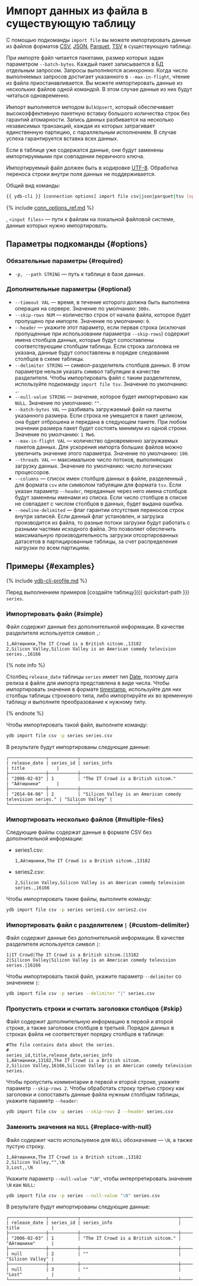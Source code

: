 # Импорт данных из файла в существующую таблицу

С помощью подкоманды `import file` вы можете импортировать данные из файлов форматов [CSV](https://ru.wikipedia.org/wiki/CSV), [JSON](https://ru.wikipedia.org/wiki/JSON), [Parquet](https://parquet.apache.org/docs/overview/), [TSV](https://ru.wikipedia.org/wiki/TSV) в существующую таблицу.

При импорте файл читается пакетами, размер которых задан параметром `--batch-bytes`. Каждый пакет записывается в БД отдельным запросом. Запросы выполняются асинхронно. Когда число выполняемых запросов достигает указанного в `--max-in-flight`, чтение из файла приостанавливается. Вы можете импортировать данные из нескольких файлов одной командой. В этом случае данные из них будут читаться одновременно.

Импорт выполняется методом `BulkUpsert`, который обеспечивает высокоэффективную пакетную вставку большого количества строк без гарантий атомарности. Запись данных разбивается на несколько независимых транзакций, каждая их которых затрагивает единственную партицию, с параллельным исполнением. В случае успеха гарантируется вставка всех данных.

Если в таблице уже содержатся данные, они будут заменены импортируемыми при совпадении первичного ключа.

Импортируемый файл должен быть в кодировке [UTF-8](https://ru.wikipedia.org/wiki/UTF-8). Обработка переноса строки внутри поля данных не поддерживается.

Общий вид команды:

```bash
{{ ydb-cli }} [connection options] import file csv|json|parquet|tsv [options] <input files...>
```

{% include [conn_options_ref.md](../../commands/_includes/conn_options_ref.md) %}

, `<input files>` — пути к файлам на локальной файловой системе, данные которых нужно импортировать.

## Параметры подкоманды {#options}

### Обязательные параметры {#required}

* `-p, --path STRING` — путь к таблице в базе данных.

### Дополнительные параметры {#optional}

* `--timeout VAL` — время, в течение которого должна быть выполнена операция на сервере. Значение по умолчанию: `300s`.
* `--skip-rows NUM` — количество строк от начала файла, которое будет пропущено при импорте. Значение по умолчанию: `0`.
* `--header` — укажите этот параметр, если первая строка (исключая пропущенные при использовании параметра `--skip-rows`) содержит имена столбцов данных, которые будут сопоставлены соответствующим столбцам таблицы. Если строка заголовка не указана, данные будут сопоставлены в порядке следования столбцов в схеме таблицы.
* `--delimiter STRING` — символ-разделитель столбцов данных. В этом параметре нельзя указать символ табуляции в качестве разделителя. Чтобы импортировать файл с таким разделителем, используйте подкоманду `import file tsv`. Значение по умолчанию: `,`.
* `--null-value STRING` — значение, которое будет импортировано как `NULL`. Значение по умолчанию: `""`.
* `--batch-bytes VAL` — разбивать загружаемый файл на пакеты указанного размера. Если строка не умещается в пакет целиком, она будет отброшена и передана в следующем пакете. При любом значении размера пакет будет состоять минимум из одной строки. Значение по умолчанию: `1 Миб`.
* `--max-in-flight VAL` — количество одновременно загружаемых пакетов данных. Для ускорения импорта больших файлов можно увеличить значение этого параметра. Значение по умолчанию: `100`.
* `--threads VAL` — максимальное число потоков, выполняющих загрузку данных. Значение по умолчанию: число логических процессоров.
* `--columns` — список имен столбцов данных в файле, разделенный `,` для формата `csv` или символом табуляции для формата `tsv`. Если указан параметр `--header`, переданные через него имена столбцов будут заменены именами из списка. Если число столбцов в списке не совпадает с числом столбцов в данных, будет выдана ошибка.
* `--newline-delimited` — флаг гарантии отсутствия переносов строк внутри записей. Если данный флаг установлен, и загрузка производится из файла, то разные потоки загрузки будут работать с разными частями исходного файла. Это позволяет обеспечить максимальную производительность загрузки отсортированных датасетов в партицированные таблицы, за счет распределения нагрузки по всем партициям.

## Примеры {#examples}

{% include [ydb-cli-profile.md](../../../../_includes/ydb-cli-profile.md) %}

Перед выполнением примеров [создайте таблицу]({{ quickstart-path }}) `series`.

### Импортировать файл {#simple}

Файл содержит данные без дополнительной информации. В качестве разделителя используется символ `,`:

```text
1,Айтишники,The IT Crowd is a British sitcom.,13182
2,Silicon Valley,Silicon Valley is an American comedy television series.,16166
```

{% note info %}

Столбец `release_date` таблицы `series` имеет тип [Date](../../../../yql/reference/types/primitive.md#datetime), поэтому дата релиза в файле для импорта представлена в виде числа. Чтобы импортировать значения в формате [timestamp](https://ru.wikipedia.org/wiki/ISO_8601), используйте для них столбцы таблицы строкового типа, либо импортируйте их во временную таблицу и выполните преобразование к нужному типу.

{% endnote %}

Чтобы импортировать такой файл, выполните команду:

```bash
ydb import file csv -p series series.csv
```

В результате будут импортированы следующие данные:

```text
┌──────────────┬───────────┬───────────────────────────────────────────────────────────┬──────────────────┐
| release_date | series_id | series_info                                               | title            |
├──────────────┼───────────┼───────────────────────────────────────────────────────────┼──────────────────┤
| "2006-02-03" | 1         | "The IT Crowd is a British sitcom."                       | "Айтишники"      |
├──────────────┼───────────┼───────────────────────────────────────────────────────────┼──────────────────┤
| "2014-04-06" | 2         | "Silicon Valley is an American comedy television series." | "Silicon Valley" |
└──────────────┴───────────┴───────────────────────────────────────────────────────────┴──────────────────┘
```

### Импортировать несколько файлов {#multiple-files}

Следующие файлы содержат данные в формате CSV без дополнительной информации:

* series1.csv:

  ```text
  1,Айтишники,The IT Crowd is a British sitcom.,13182
  ```

* series2.csv:

  ```text
  2,Silicon Valley,Silicon Valley is an American comedy television series.,16166
  ```

Чтобы импортировать такие файлы, выполните команду:

```bash
ydb import file csv -p series series1.csv series2.csv
```

### Импортировать файл с разделителем `|` {#custom-delimiter}

Файл содержит данные без дополнительной информации. В качестве разделителя используется символ `|`:

```text
1|IT Crowd|The IT Crowd is a British sitcom.|13182
2|Silicon Valley|Silicon Valley is an American comedy television series.|16166
```

Чтобы импортировать такой файл, укажите параметр `--delimiter` со значением `|`:

```bash
ydb import file csv -p series --delimiter "|" series.csv
```

### Пропустить строки и считать заголовки столбцов {#skip}

Файл содержит дополнительную информацию в первой и второй строке, а также заголовки столбцов в третьей. Порядок данных в строках файла не соответствует порядку столбцов в таблице:

```text
#The file contains data about the series.
#
series_id,title,release_date,series_info
1,Айтишники,13182,The IT Crowd is a British sitcom.
2,Silicon Valley,16166,Silicon Valley is an American comedy television series.
```

Чтобы пропустить комментарии в первой и второй строке, укажите параметр `--skip-rows 2`. Чтобы обработать строку третью строку как заголовки и сопоставить данные файла нужным столбцам таблицы, укажите параметр `--header`:

```bash
ydb import file csv -p series --skip-rows 2 --header series.csv
```

### Заменить значения на `NULL` {#replace-with-null}

Файл содержит часто используемое для `NULL` обозначение — `\N`, а также пустую строку.

```text
1,Айтишники,The IT Crowd is a British sitcom.,13182
2,Silicon Valley,"",\N
3,Lost,,\N
```

Укажите параметр `--null-value "\N"`, чтобы интерпретировать значение `\N` как `NULL`:

```bash
ydb import file csv -p series --null-value "\N" series.csv
```

В результате будут импортированы следующие данные:

```text
┌──────────────┬───────────┬─────────────────────────────────────┬──────────────────┐
| release_date | series_id | series_info                         | title            |
├──────────────┼───────────┼─────────────────────────────────────┼──────────────────┤
| "2006-02-03" | 1         | "The IT Crowd is a British sitcom." | "Айтишники"      |
├──────────────┼───────────┼─────────────────────────────────────┼──────────────────┤
| null         | 2         | ""                                  | "Silicon Valley" |
├──────────────┼───────────┼─────────────────────────────────────┼──────────────────┤
| null         | 3         | ""                                  | "Lost"           |
└──────────────┴───────────┴─────────────────────────────────────┴──────────────────┘
```
